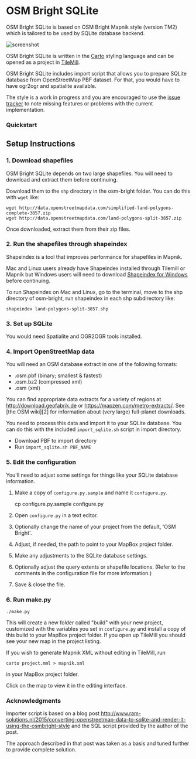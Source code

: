 OSM Bright SQLite
=================

OSM Bright SQLite is based on OSM Bright Mapnik style (version TM2)
which is tailored to be used by SQLite database backend.

![screenshot](https://raw.github.com/rinigus/osm-bright-sqlite/master/preview.png)

OSM Bright SQLite is written in the [Carto][] styling language and can
be opened as a project in [TileMill][].

OSM Bright SQLite includes import script that allows you to prepare
SQLite database from OpenStreetMap PBF dataset. For that, you would
have to have ogr2ogr and spatialite available.

The style is a work in progress and you are encouraged to use the
[issue tracker][] to note missing features or problems with the
current implementation.

[Carto]: http://github.com/mapbox/carto/
[TileMill]: https://www.mapbox.com/tilemill/
[issue tracker]: http://github.com/rinigus/osm-bright-sqlite/issues/

### Quickstart

Setup Instructions
------------------

### 1. Download shapefiles

OSM Bright SQLite depends on two large shapefiles. You will need to download and extract them before continuing. 

Download them to the `shp` directory in the osm-bright folder. You can do this with `wget` like:

    wget http://data.openstreetmapdata.com/simplified-land-polygons-complete-3857.zip
    wget http://data.openstreetmapdata.com/land-polygons-split-3857.zip

Once downloaded, extract them from their zip files. 

### 2. Run the shapefiles through shapeindex

Shapeindex is a tool that improves performance for shapefiles in Mapnik.

Mac and Linux users already have Shapeindex installed through Tilemill
or Mapnik but Windows users will need to download
[Shapeindex for Windows][] before continuing.

To run Shapeindex on Mac and Linux, go to the terminal, move to the
shp directory of osm-bright, run shapeindex in each shp subdirectory
like:

    shapeindex land-polygons-split-3857.shp

[Shapeindex for Windows]: http://mapnik.s3.amazonaws.com/dist/archive/shapeindex-2.2.0-win-x86_32.zip

### 3. Set up SQLite ###

You would need Spatialite and OGR2OGR tools installed.

### 4. Import OpenStreetMap data ###

You will need an OSM database extract in one of the following formats:

- .osm.pbf (binary; smallest & fastest)
- .osm.bz2 (compressed xml)
- .osm (xml)

You can find appropriate data extracts for a variety of regions at
<http://download.geofabrik.de> or <https://mapzen.com/metro-extracts/>. See
[the OSM wiki][2] for information about (very large) full-planet downloads.

You need to process this data and import it to your SQLite database. You can
do this with the included `import_sqlite.sh` script in import directory.

- Download PBF to import directory
- Run `import_sqlite.sh PBF_NAME`

### 5. Edit the configuration ###

You'll need to adjust some settings for things like your SQLite database
information.

1. Make a copy of `configure.py.sample` and name it `configure.py`.

    cp configure.py.sample configure.py

2. Open `configure.py` in a text editor.
3. Optionally change the name of your project from the default, 'OSM Bright'.
4. Adjust, if needed, the path to point to your MapBox project folder.
5. Make any adjustments to the SQLite database settings.
6. Optionally adjust the query extents or shapefile locations. (Refer to the 
   comments in the configuration file for more information.)
7. Save & close the file.

### 6. Run make.py ###

    ./make.py
    
This will create a new folder called "build" with your new project, customized
with the variables you set in `configure.py` and install a copy of this build
to your MapBox project folder. If you open up TileMill you should see your new
map in the project listing.

If you wish to generate Mapnik XML without editing in TileMill, run
    
    carto project.mml > mapnik.xml
    
in your MapBox project folder.

Click on the map to view it in the editing interface.

### Acknowledgments

Importer script is based on a blog post
http://www.ram-solutions.nl/2015/converting-openstreetmap-data-to-sqlite-and-render-it-using-the-osmbright-style
and the SQL script provided by the author of the post.

The approach described in that post was taken as a basis and tuned
further to provide complete solution.
